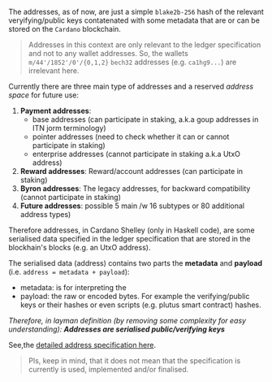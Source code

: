 The addresses, as of now, are just a simple `blake2b-256` hash of the relevant veryifying/public keys contatenated with some metadata that are or can be stored on the `Cardano` blockchain. 

> Addresses in this context are only relevant to the ledger specification and not to any wallet addresses.
> So, the wallets `m/44'/1852'/0'/{0,1,2}` `bech32` addresses (e.g. `ca1hg9...`) are irrelevant here.

Currently there are three main type of addresses and a reserved _address space_ for future use:
1. __Payment addresses__: 
    - base addresses (can participate in staking, a.k.a goup addresses in ITN jorm terminology)
    - pointer addresses (need to check whether it can or cannot participate in staking)
    - enterprise addresses (cannot participate in staking a.k.a UtxO address)
2. __Reward addresses__: Reward/account addresses (can participate in staking)
3. __Byron addresses__: The legacy addresses, for backward compatibility (cannot participate in staking)
4. __Future addresses__: possible 5 main /w 16 subtypes or 80 additional address types)

Therefore addresses, in Cardano Shelley (only in Haskell code), are some serialised data specified in the ledger specification that are stored in the blockhain's blocks (e.g. an UtxO address).

The serialised data (address) contains two parts the __metadata__ and __payload__ (i.e. `address = metadata + payload`): 
- metadata: is for interpreting the
- payload: the raw or encoded bytes. For example the verifying/public keys or their hashes or even scripts (e.g. plutus smart contract) hashes.

_Therefore, in layman definition (by removing some complexity for easy understanding): 
**Addresses are serialised public/verifying keys**_ 

See,the [detailed address specification here](https://github.com/input-output-hk/cardano-ledger-specs/blob/master/shelley/chain-and-ledger/executable-spec/cddl-files/shelley.cddl#L66).

> Pls, keep in mind, that it does not mean that the specification is currently is used, implemented and/or finalised.

